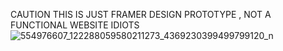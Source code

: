 CAUTION THIS IS JUST FRAMER DESIGN PROTOTYPE , NOT A FUNCTIONAL WEBSITE IDIOTS
![554976607_122288059580211273_4369230399499799120_n](https://github.com/user-attachments/assets/85ea7215-c14b-4fe3-bec2-edc49cf62bfe)
